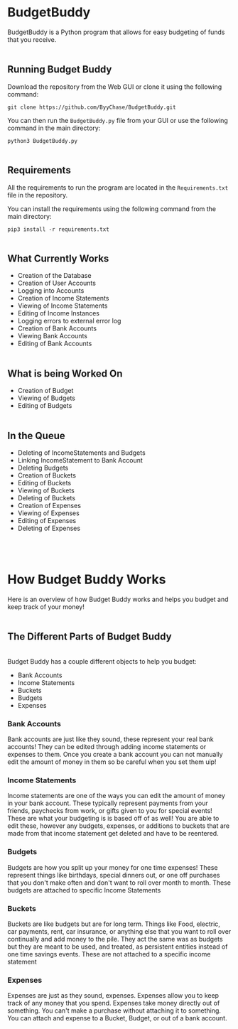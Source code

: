 # BudgetBuddy

BudgetBuddy is a Python program that allows for easy budgeting of funds that you receive. 
<br></br>
## Running Budget Buddy ##

 Download the repository from the Web GUI or clone it using the following command:
 
 `git clone https://github.com/ByyChase/BudgetBuddy.git` 
 
 You can then run the `BudgetBuddy.py` file from your GUI or use the following command in the main directory: 
 
 `python3 BudgetBuddy.py`
 <br></br>
 ## Requirements ##
 
 All the requirements to run the program are located in the `Requirements.txt` file in the repository. 
 
 You can install the requirements using the following command from the main directory:
 
 `pip3 install -r requirements.txt`
 <br></br>
 ## What Currently Works ##

* Creation of the Database 
* Creation of User Accounts
* Logging into Accounts
* Creation of Income Statements
* Viewing of Income Statements
* Editing of Income Instances
* Logging errors to external error log
* Creation of Bank Accounts
* Viewing Bank Accounts
* Editing of Bank Accounts
<br></br>
 ## What is being Worked On ##

* Creation of Budget
* Viewing of Budgets 
* Editing of Budgets 
<br></br>
## In the Queue ##

* Deleting of IncomeStatements and Budgets
* Linking IncomeStatement to Bank Account 
* Deleting Budgets
* Creation of Buckets 
* Editing of Buckets 
* Viewing of Buckets 
* Deleting of Buckets
* Creation of Expenses
* Viewing of Expenses
* Editing of Expenses
* Deleting of Expenses
<br></br>
<br></br>
# How Budget Buddy Works # 
Here is an overview of how Budget Buddy works and helps you budget and keep track of your money! 
<br></br>
## The Different Parts of Budget Buddy ##
</br>
Budget Buddy has a couple different objects to help you budget:

* Bank Accounts
* Income Statements
* Buckets
* Budgets
* Expenses
	
### Bank Accounts ###

Bank accounts are just like they sound, these represent your real bank accounts! They can be edited through adding income statements or expenses to them. Once you create a bank account you can not manually edit the amount of money in them so be careful when you set them uip! 

### Income Statements ###

Income statements are one of the ways you can edit the amount of money in your bank account. These typically represent payments from your friends, paychecks from work, or gifts given to you for special events! These are what your budgeting is is based off of as well! You are able to edit these, however any budgets, expenses, or additions to buckets that are made from that income statement get deleted and have to be reentered. 

### Budgets ###

Budgets are how you split up your money for one time expenses! These represent things like birthdays, special dinners out, or one off purchases that you don't make often and don't want to roll over month to month. These budgets are attached to specific Income Statements

### Buckets ###

Buckets are like budgets but are for long term. Things like Food, electric, car payments, rent, car insurance, or anything else that you want to roll over continually and add money to the pile.  They act the same was as budgets  but they are meant to be used, and treated, as persistent entities instead of one time savings events. These are not attached to a specific income statement

### Expenses ###

Expenses are just as they sound, expenses. Expenses allow you to keep track of any money that you spend.  Expenses take money directly out of something. You can't make a purchase without attaching it to something. You can attach and expense to a Bucket, Budget, or out of a bank account.

